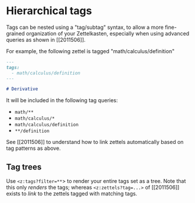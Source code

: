 # Hierarchical tags

Tags can be nested using a "tag/subtag" syntax, to allow a more fine-grained organization of your Zettelkasten, especially when using advanced queries as shown in [[2011506]].

For example, the following zettel is tagged "math/calculus/definition"

```markdown
---
tags:
  - math/calculus/definition
---

# Derivative
```

It will be included in the following tag queries:

- `math/**`
- `math/calculus/*`
- `math/calculus/definition`
- `**/definition`

See [[2011506]] to understand how to link zettels automatically based on tag patterns as above.

## Tag trees

Use `<z:tags?filter=**`> to render your entire tags set as a tree. Note that this only *renders* the tags; whereas `<z:zettels?tag=...>` of [[2011506]] exists to *link* to the zettels tagged with matching tags.
